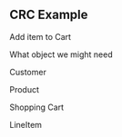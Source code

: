 ## CRC Example

Add item to Cart

What object we might need

Customer

Product

Shopping Cart

LineItem